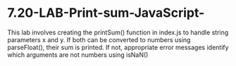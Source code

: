# 7.20-LAB-Print-sum-JavaScript-
This lab involves creating the printSum() function in index.js to handle string parameters x and y. If both can be converted to numbers using parseFloat(), their sum is printed. If not, appropriate error messages identify which arguments are not numbers using isNaN()
